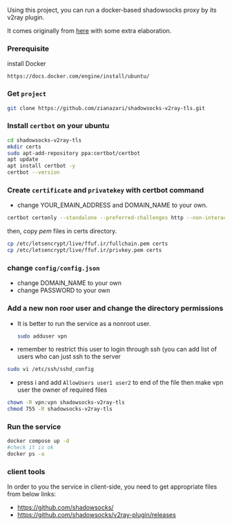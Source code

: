 Using this project, you can run a docker-based shadowsocks proxy by its v2ray plugin.

It comes originally from [here](https://github.com/AhmadRafiee/shadowsocks-with-v2ray) with some extra elaboration.

### Prerequisite
install Docker
```text
https://docs.docker.com/engine/install/ubuntu/
```

### Get `project`
```bash
git clone https://github.com/zianazari/shadowsocks-v2ray-tls.git
```

### Install `certbot` on your ubuntu
```bash
cd shadowsocks-v2ray-tls
mkdir certs
sudo apt-add-repository ppa:certbot/certbot
apt update
apt install certbot -y
certbot --version
```

### Create `certificate` and `privatekey` with certbot command

- change YOUR_EMAIN_ADDRESS and DOMAIN_NAME to your own.
```bash
certbot certonly --standalone --preferred-challenges http --non-interactive --agree-tos --email <YOUR_EMAIN_ADDRESS> -d <DOMAIN_NAME>
```
then, copy *pem* files in certs directory.
```bash
cp /etc/letsencrypt/live/ffuf.ir/fullchain.pem certs
cp /etc/letsencrypt/live/ffuf.ir/privkey.pem certs
```

### change `config/config.json`
- change DOMAIN_NAME to your own
- change PASSWORD to your own


### Add a new non roor user and change the directory permissions
- It is better to run the service as a nonroot user.
  ```bash
  sudo adduser vpn
  ```
- remember to restrict this user to login through ssh (you can add list of users who can just ssh to the server
```bash
sudo vi /etc/ssh/sshd_config
```
- press i and add `AllowUsers user1 user2` to end of the file
 then make vpn user the owner of required files 
```bash
chown -R vpn:vpn shadowsocks-v2ray-tls
chmod 755 -R shadowsocks-v2ray-tls
```

### Run the service
```bash
docker compose up -d
#check it is ok
docker ps -a
```

### client tools
In order to you the service in client-side, you need to get appropriate files from below links:
- https://github.com/shadowsocks/
- https://github.com/shadowsocks/v2ray-plugin/releases
